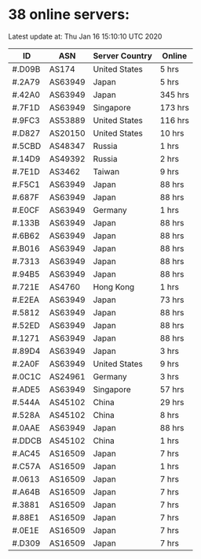 # 38 online servers:

Latest update at: Thu Jan 16 15:10:10 UTC 2020

| ID | ASN | Server Country | Online |
| -- | --- | -------------- | ------ |
| #.D09B | AS174 | United States | 5 hrs |
| #.2A79 | AS63949 | Japan | 5 hrs |
| #.42A0 | AS63949 | Japan | 345 hrs |
| #.7F1D | AS63949 | Singapore | 173 hrs |
| #.9FC3 | AS53889 | United States | 116 hrs |
| #.D827 | AS20150 | United States | 10 hrs |
| #.5CBD | AS48347 | Russia | 1 hrs |
| #.14D9 | AS49392 | Russia | 2 hrs |
| #.7E1D | AS3462 | Taiwan | 9 hrs |
| #.F5C1 | AS63949 | Japan | 88 hrs |
| #.687F | AS63949 | Japan | 88 hrs |
| #.E0CF | AS63949 | Germany | 1 hrs |
| #.133B | AS63949 | Japan | 88 hrs |
| #.6B62 | AS63949 | Japan | 88 hrs |
| #.B016 | AS63949 | Japan | 88 hrs |
| #.7313 | AS63949 | Japan | 88 hrs |
| #.94B5 | AS63949 | Japan | 88 hrs |
| #.721E | AS4760 | Hong Kong | 1 hrs |
| #.E2EA | AS63949 | Japan | 73 hrs |
| #.5812 | AS63949 | Japan | 88 hrs |
| #.52ED | AS63949 | Japan | 88 hrs |
| #.1271 | AS63949 | Japan | 88 hrs |
| #.89D4 | AS63949 | Japan | 3 hrs |
| #.2A0F | AS63949 | United States | 9 hrs |
| #.0C1C | AS24961 | Germany | 3 hrs |
| #.ADE5 | AS63949 | Singapore | 57 hrs |
| #.544A | AS45102 | China | 29 hrs |
| #.528A | AS45102 | China | 8 hrs |
| #.0AAE | AS63949 | Japan | 88 hrs |
| #.DDCB | AS45102 | China | 1 hrs |
| #.AC45 | AS16509 | Japan | 7 hrs |
| #.C57A | AS16509 | Japan | 1 hrs |
| #.0613 | AS16509 | Japan | 7 hrs |
| #.A64B | AS16509 | Japan | 7 hrs |
| #.3881 | AS16509 | Japan | 7 hrs |
| #.88E1 | AS16509 | Japan | 7 hrs |
| #.0E1E | AS16509 | Japan | 7 hrs |
| #.D309 | AS16509 | Japan | 7 hrs |

